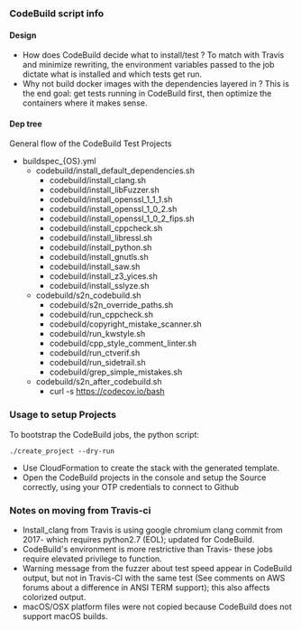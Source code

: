 ### CodeBuild script info

#### Design

- How does CodeBuild decide what to install/test ?
   To match with Travis and minimize rewriting, the environment variables passed to the job
   dictate what is installed and which tests get run.
- Why not build docker images with the dependencies layered in ?
  This is the end goal: get tests running in CodeBuild first, then optimize the containers where it makes sense.

#### Dep tree

General flow of the CodeBuild Test Projects

- buildspec_{OS}.yml
    - codebuild/install_default_dependencies.sh
        - codebuild/install_clang.sh
        - codebuild/install_libFuzzer.sh
        - codebuild/install_openssl_1_1_1.sh
        - codebuild/install_openssl_1_0_2.sh
        - codebuild/install_openssl_1_0_2_fips.sh
        - codebuild/install_cppcheck.sh
        - codebuild/install_libressl.sh
        - codebuild/install_python.sh
        - codebuild/install_gnutls.sh
        - codebuild/install_saw.sh
        - codebuild/install_z3_yices.sh
        - codebuild/install_sslyze.sh
    - codebuild/s2n_codebuild.sh
        - codebuild/s2n_override_paths.sh
        - codebuild/run_cppcheck.sh
        - codebuild/copyright_mistake_scanner.sh
        - codebuild/run_kwstyle.sh
        - codebuild/cpp_style_comment_linter.sh
        - codebuild/run_ctverif.sh
        - codebuild/run_sidetrail.sh
        - codebuild/grep_simple_mistakes.sh
    - codebuild/s2n_after_codebuild.sh
        - curl -s https://codecov.io/bash


### Usage to setup Projects

To bootstrap the CodeBuild jobs, the python script:
```
./create_project --dry-run
```

- Use CloudFormation to create the stack with the generated template.
- Open the CodeBuild projects in the console and setup the Source correctly, using your OTP credentials to connect to Github

### Notes on moving from Travis-ci

- Install_clang from Travis is using google chromium clang commit from 2017- which requires python2.7 (EOL); updated for CodeBuild.
- CodeBuild's environment is more restrictive than Travis- these jobs require elevated privilege to function.
- Warning message from the fuzzer about test speed appear in CodeBuild output, but not in Travis-CI with the same test (See comments on AWS forums about a difference in ANSI TERM support); this also affects colorized output.
- macOS/OSX platform files were not copied because CodeBuild does not support macOS builds.
